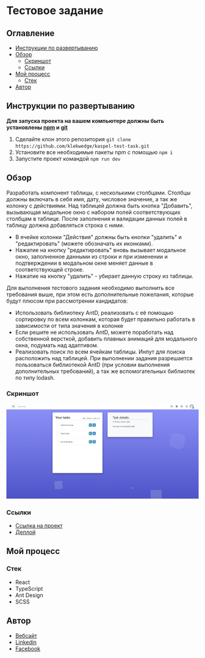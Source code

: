 # Тестовое задание

## Оглавление

- [Инструкции по развертыванию](#инструкции-по-развертыванию)
- [Обзор](#обзор)
  - [Скриншот](#скриншот)
  - [Ссылки](#ссылки)
- [Мой процесс](#мой-процесс)
  - [Стек](#стек)
- [Автор](#автор)

## Инструкции по развертыванию

**Для запуска проекта на вашем компьютере должны быть установлены [npm](https://nodejs.org/en/) и [git](https://git-scm.com/downloads)**

1. Сделайте клон этого репозитория ```git clone https://github.com/klekwedge/kaspel-test-task.git```
2. Установите все необходимые пакеты npm с помощью ```npm i```
3. Запустите проект командой ```npm run dev```

## Обзор

Разработать компонент таблицы, с несколькими столбцами. Столбцы должны включать в себя имя, дату, числовое значение, а так же колонку с действиями. Над таблицей должна быть кнопка "Добавить", вызывающая модальное окно с набором полей соответствующих столбцам в таблице. После заполнения и валидации данных полей в таблицу должна добавляться строка с ними.

- В ячейке колонки "Действия" должны быть кнопки "удалить" и "редактировать" (можете обозначать их иконками).
- Нажатие на кнопку "редактировать" вновь вызывает модальное окно, заполненное данными из строки и при изменении и подтверждении в модальном окне меняет данные в соответствующей строке.
- Нажатие на кнопку "удалить" - убирает данную строку из таблицы.

Для выполнения тестового задания необходимо выполнить все требования выше, при этом есть дополнительные пожелания, которые будут плюсом при рассмотрении кандидатов:

- Использовать библиотеку AntD, реализовать с её помощью сортировку по всем колонкам, которая будет правильно работать в зависимости от типа значения в колонке
- Если решите не использовать AntD, можете поработать над собственной версткой, добавить плавных анимаций для модального окна, подумать над адаптивом.
- Реализовать поиск по всем ячейкам таблицы. Инпут для поиска расположить над таблицей.  При выполнении задания разрешается пользоваться библиотекой AntD (при условии выполнения дополнительных требований), а так же вспомогательных библиотек по типу lodash.

### Скриншот

![Главный экран](./preview/screenshot.png)

### Ссылки

- [Ссылка на проект](https://github.com/klekwedge/kaspel-test-task)
- [Деплой](https://klekwedge-kaspel-test-task.vercel.app/)

## Мой процесс

### Стек

- React
- TypeScript
- Ant Design
- SCSS

## Автор

- [Вебсайт](https://klekwedge-cv.vercel.app/)
- [Linkedin](https://www.linkedin.com/in/klekwedge/)
- [Facebook](https://www.facebook.com/klekwedge)
